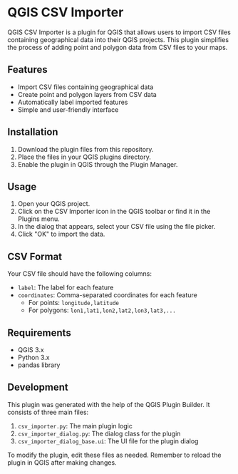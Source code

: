 # QGIS CSV Importer

QGIS CSV Importer is a plugin for QGIS that allows users to import CSV files containing geographical data into their QGIS projects. This plugin simplifies the process of adding point and polygon data from CSV files to your maps.

## Features

- Import CSV files containing geographical data
- Create point and polygon layers from CSV data
- Automatically label imported features
- Simple and user-friendly interface

## Installation

1. Download the plugin files from this repository.
2. Place the files in your QGIS plugins directory.
3. Enable the plugin in QGIS through the Plugin Manager.

## Usage

1. Open your QGIS project.
2. Click on the CSV Importer icon in the QGIS toolbar or find it in the Plugins menu.
3. In the dialog that appears, select your CSV file using the file picker.
4. Click "OK" to import the data.

## CSV Format

Your CSV file should have the following columns:
- `label`: The label for each feature
- `coordinates`: Comma-separated coordinates for each feature
  - For points: `longitude,latitude`
  - For polygons: `lon1,lat1,lon2,lat2,lon3,lat3,...`

## Requirements

- QGIS 3.x
- Python 3.x
- pandas library

## Development

This plugin was generated with the help of the QGIS Plugin Builder. It consists of three main files:

1. `csv_importer.py`: The main plugin logic
2. `csv_importer_dialog.py`: The dialog class for the plugin
3. `csv_importer_dialog_base.ui`: The UI file for the plugin dialog

To modify the plugin, edit these files as needed. Remember to reload the plugin in QGIS after making changes.
